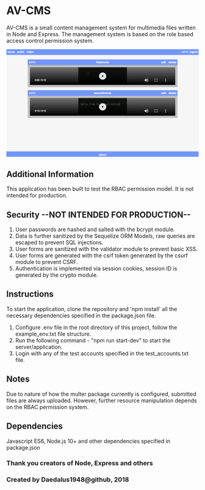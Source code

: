 # AV-CMS

AV-CMS is a small content management system for multimedia files written in Node and Express.
The management system is based on the role based access control permission system.

![AV-CMS](https://github.com/daedalus1948/project_images/blob/master/AV-CMS.png)

## Additional Information

This application has been built to test the RBAC permission model. It is not intended for production.

## Security --NOT INTENDED FOR PRODUCTION--

1) User passwords are hashed and salted with the bcrypt module.
2) Data is further sanitized by the Sequelize ORM Models, raw queries are escaped to prevent SQL injections.
3) User forms are sanitized with the validator module to prevent basic XSS.
4) User forms are generated with the csrf token generated by the csurf module to prevent CSRF.
5) Authentication is implemented via session cookies, session ID is generated by the crypto module.

## Instructions

To start the application, clone the repository and 'npm install' 
all the necessary dependencies specified in the package.json file.

1) Configure .env file in the root directory of this project, follow the example_env.txt file structure.
2) Run the following command - "npm run start-dev" to start the server/application.
3) Login with any of the test accounts specified in the test_accounts.txt file.

## Notes

Due to nature of how the multer package currently is configured, submitted files are always uploaded.
However, further resource manipulation depends on the RBAC permission system.

## Dependencies

Javascript ES6, Node.js 10+ and other dependencies specified in package.json

### Thank you creators of Node, Express and others
### Created by Daedalus1948@github, 2018
